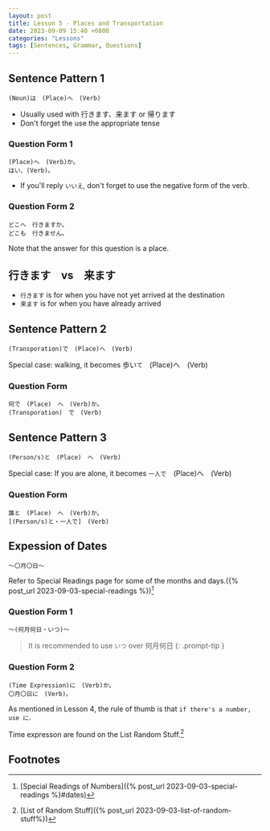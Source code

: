 ```yaml
---
layout: post
title: Lesson 5 - Places and Transportation
date: 2023-09-09 15:40 +0800
categories: "Lessons"
tags: [Sentences, Grammar, Questions]
---
```


## Sentence Pattern 1
```
(Noun)は　(Place)へ　(Verb)
```
* Usually used with 行きます、来ます or 帰ります
* Don't forget the use the appropriate tense

### Question Form 1
```
(Place)へ　(Verb)か。
はい、(Verb)。
```
* If you'll reply `いいえ`, don't forget to use the negative form of the verb.

### Question Form 2
```
どこへ　行きますか。
どこも　行きません。
```
Note that the answer for this question is a place.

## 行きます　vs　来ます
* `行きます` is for when you have not yet arrived at the destination
* `来ます` is for when you have already arrived

## Sentence Pattern 2
```
(Transporation)で　(Place)へ　(Verb)
```
Special case: walking, it becomes 歩い`て`　(Place)へ　(Verb)

### Question Form 
```
何で　(Place)　へ　(Verb)か。
(Transporation)　で　(Verb)
```

## Sentence Pattern 3
```
(Person/s)と　(Place)　へ　(Verb)
```
Special case: If you are alone, it becomes `一人で`　(Place)へ　(Verb)

### Question Form
```
誰と　(Place)　へ　(Verb)か。
[(Person/s)と・一人で]　(Verb)
```
## Expession of Dates
```
〜〇月〇日〜
```
Refer to Special Readings page for some of the months and days.({% post_url 2023-09-03-special-readings %})[^fn1]

### Question Form 1
```
〜(何月何日・いつ)〜
```
> It is recommended to use `いつ` over 何月何日
{: .prompt-tip }

### Question Form 2
```
(Time Expression)に　(Verb)か。
〇月〇日に　(Verb)。
```
As mentioned in Lesson 4, the rule of thumb is that `if there's a number, use に`.

Time expresson are found on the List Random Stuff.[^fn2]

## Footnotes
[^fn1]: [Special Readings of Numbers]({% post_url 2023-09-03-special-readings %}#dates)
[^fn2]: [List of Random Stuff]({% post_url 2023-09-03-list-of-random-stuff%})